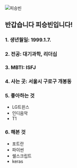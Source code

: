 ![피승빈](https://scontent-ssn1-1.xx.fbcdn.net/v/t1.18169-9/15940890_1195537977206899_132436679686607184_n.jpg?_nc_cat=100&ccb=1-7&_nc_sid=0327a3&_nc_ohc=X5ccDCSAYC4Q7kNvgFdhvd_&_nc_ht=scontent-ssn1-1.xx&oh=00_AYDmKgsq_dmrHEgasTCmlqysB5YsrOeimpobcNOGngFrpA&oe=66B8305D)
## 반갑습니다 피승빈입니다!
### 1. 생년월일: 1999.1.7.
### 2. 전공: 대기과학, 리더십
### 3. MBTI: ISFJ
### 4. 사는 곳: 서울시 구로구 개봉동
### 5. 좋아하는 것
* LG트윈스
* 인디음악
* T1
### 6. 해본 것
* 포트란
* 파이썬
* 쉘스크립트
* keras